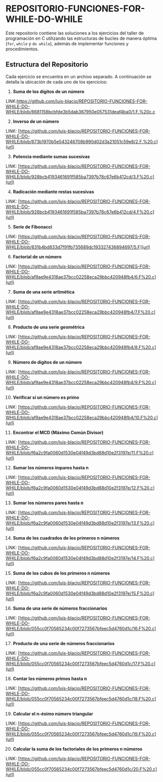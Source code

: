 # REPOSITORIO-FUNCIONES-FOR-WHILE-DO-WHILE
Este repositorio contiene las soluciones a los ejercicios del taller de programación en C utilizando las estructuras de bucles de manera óptima (`for`, `while` y `do while`), además de implementar funciones y procedimientos.

## Estructura del Repositorio

Cada ejercicio se encuentra en un archivo separado. A continuación se detalla la ubicación de cada uno de los ejercicios:

1. **Suma de los dígitos de un número**

LINK:https://github.com/luis-blacio/REPOSITORIO-FUNCIONES-FOR-WHILE-DO-WHILE/blob/6681158bcbfde3b5dab367950e057531deaf4ba0/1.F.%20c.c


   
2. **Inverso de un número**

LINK: [https://github.com/luis-blacio/REPOSITORIO-FUNCIONES-FOR-WHILE-DO-WHILE/blob/673b1970b5e543246708b990d02d3a21051c59e8/2.F.%20.c](url)



3. **Potencia mediante sumas sucesivas**

LINK: [https://github.com/luis-blacio/REPOSITORIO-FUNCIONES-FOR-WHILE-DO-WHILE/blob/928bcb4193461691f585ba7397b78c67e6b412cd/3.F%20.c](url)


   
4. **Radicación mediante restas sucesivas**


LINK: [https://github.com/luis-blacio/REPOSITORIO-FUNCIONES-FOR-WHILE-DO-WHILE/blob/928bcb4193461691f585ba7397b78c67e6b412cd/4.F%20.c](url)




5. **Serie de Fibonacci**

LINK: [https://github.com/luis-blacio/REPOSITORIO-FUNCIONES-FOR-WHILE-DO-WHILE/blob/831b4bd833d7f91fb735689dc193327436894697/5.F](url)


  
6. **Factorial de un número**

LINK: [https://github.com/luis-blacio/REPOSITORIO-FUNCIONES-FOR-WHILE-DO-WHILE/blob/af9ae9e4318ae37bcc02258eca29bbc420948fb4/6.F%20.c](url)



7. **Suma de una serie aritmética**

LINK: [https://github.com/luis-blacio/REPOSITORIO-FUNCIONES-FOR-WHILE-DO-WHILE/blob/af9ae9e4318ae37bcc02258eca29bbc420948fb4/7.F%20.c](url)



8. **Producto de una serie geométrica**

LINK: [https://github.com/luis-blacio/REPOSITORIO-FUNCIONES-FOR-WHILE-DO-WHILE/blob/af9ae9e4318ae37bcc02258eca29bbc420948fb4/8.F%20.c](url)


 
9. **Número de dígitos de un número**

LINK: [https://github.com/luis-blacio/REPOSITORIO-FUNCIONES-FOR-WHILE-DO-WHILE/blob/af9ae9e4318ae37bcc02258eca29bbc420948fb4/9.F%20.c](url)



10. **Verificar si un número es primo**

LINK: [https://github.com/luis-blacio/REPOSITORIO-FUNCIONES-FOR-WHILE-DO-WHILE/blob/af9ae9e4318ae37bcc02258eca29bbc420948fb4/10.F%20.c](url)




11. **Encontrar el MCD (Máximo Común Divisor)**

LINK: [https://github.com/luis-blacio/REPOSITORIO-FUNCIONES-FOR-WHILE-DO-WHILE/blob/f6a2c9fa0060d1530e04f49d3bd88d10e2f3197e/11.F%20.c](url)

12. **Sumar los números impares hasta n**

LINK: [https://github.com/luis-blacio/REPOSITORIO-FUNCIONES-FOR-WHILE-DO-WHILE/blob/f6a2c9fa0060d1530e04f49d3bd88d10e2f3197e/12.F%20.c](url)

13. **Sumar los números pares hasta n**


LINK: [https://github.com/luis-blacio/REPOSITORIO-FUNCIONES-FOR-WHILE-DO-WHILE/blob/f6a2c9fa0060d1530e04f49d3bd88d10e2f3197e/13.F%20.c](url)


14. **Suma de los cuadrados de los primeros n números**


LINK: [https://github.com/luis-blacio/REPOSITORIO-FUNCIONES-FOR-WHILE-DO-WHILE/blob/f6a2c9fa0060d1530e04f49d3bd88d10e2f3197e/14.F%20.c](url)



15. **Suma de los cubos de los primeros n números**


LINK: [https://github.com/luis-blacio/REPOSITORIO-FUNCIONES-FOR-WHILE-DO-WHILE/blob/f6a2c9fa0060d1530e04f49d3bd88d10e2f3197e/15.F%20.c](url)


16. **Suma de una serie de números fraccionarios**

LINK: [https://github.com/luis-blacio/REPOSITORIO-FUNCIONES-FOR-WHILE-DO-WHILE/blob/055cc0f70565234c00f7273567bfeec5d4760d1c/16.F%20.c](url)



17. **Producto de una serie de números fraccionarios**

LINK: [https://github.com/luis-blacio/REPOSITORIO-FUNCIONES-FOR-WHILE-DO-WHILE/blob/055cc0f70565234c00f7273567bfeec5d4760d1c/17.F%20.c](url)



18. **Contar los números primos hasta n**

LINK: [https://github.com/luis-blacio/REPOSITORIO-FUNCIONES-FOR-WHILE-DO-WHILE/blob/055cc0f70565234c00f7273567bfeec5d4760d1c/18.F%20.c](url)



19. **Calcular el n-ésimo número triangular**

LINK: [https://github.com/luis-blacio/REPOSITORIO-FUNCIONES-FOR-WHILE-DO-WHILE/blob/055cc0f70565234c00f7273567bfeec5d4760d1c/19.F%20.c](url)



20. **Calcular la suma de los factoriales de los primeros n números**

LINK: [https://github.com/luis-blacio/REPOSITORIO-FUNCIONES-FOR-WHILE-DO-WHILE/blob/055cc0f70565234c00f7273567bfeec5d4760d1c/20.F%20.c](url)

